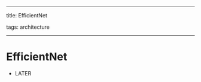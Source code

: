 
---

title: EfficientNet

tags: architecture 

---

# EfficientNet
- LATER


















































































